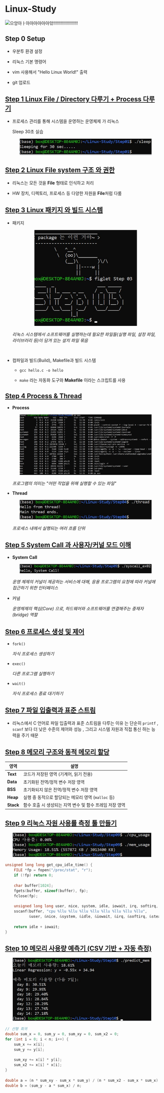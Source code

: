 # Linux-Study

![으앙아ㅏ아아아아아아앆!!!!!!!!!!!!!!!!!!!!](https://mblogthumb-phinf.pstatic.net/MjAyMzA3MjJfMjk1/MDAxNjkwMDAwMjcxNTMy.QzlvysvM4AS6aq9DXrrsIdjZb89bBoE2scnhRGwwnTEg.HWqcHMAuZaMcY5skL-w_UJ01rmUzqKeO3Pc-aQME1C4g.GIF.dydtmd4/%EB%84%B7.gif?type=w800)


## Step 0 Setup

- 우분투 환경 설정

- 리눅스 기본 명령어

- vim 사용해서 "Hello Linux World!" 출력

- git 업로드

## [Step 1 Linux File / Directory 다루기 + Process 다루기](https://github.com/BOLTB0X/Linux-Study/tree/main/Step01)


- 프로세스 관리를 통해 시스템을 운영하는 운영체제 가 리눅스

   Sleep 30초 실습

   <div style="text-align: center;">
      <img src="https://github.com/BOLTB0X/Linux-Study/blob/main/img/Step01-%EA%B2%B0%EA%B3%BC.jpg?raw=true" alt="Example Image" width="90%">
   </div>

## [Step 2 Linux File system 구조 와 권한](https://github.com/BOLTB0X/Linux-Study/tree/main/Step02)


- 리눅스는 모든 것을 **File** 형태로 인식하고 처리

- HW 장치, 디렉토리, 프로세스 등 다양한 자원을 **File**처럼 다룸

## [Step 3 Linux 패키지 와 빌드 시스템](https://github.com/BOLTB0X/Linux-Study/tree/main/Step03)

- 패키지

   <div style="text-align: center;">
      <img src="https://github.com/BOLTB0X/Linux-Study/blob/main/img/%EB%A6%AC%EB%88%85%EC%8A%A4%20%EC%8B%A4%EC%8A%B5%20step03.jpg?raw=true" alt="Example Image" width="70%">
   </div>

   *리눅스 시스템에서 소프트웨어를 실행하는데 필요한 파일들(실행 파일, 설정 파일, 라이브러리 등)이 담겨 있는 설치 파일 묶음*
   
   <br/>

- 컴파일과 빌드(Build), Makefile과 빌드 시스템
   
   - `gcc hello.c -o hello`
   
   
   - `make` 라는 자동화 도구와 **Makefile** 이라는 스크립트를 사용

## [Step 4 Process & Thread](https://github.com/BOLTB0X/Linux-Study/tree/main/Step04)

- **Process**

   <div style="text-align: center;">
      <img src="https://github.com/BOLTB0X/Linux-Study/blob/main/img/Step04-1.jpg?raw=true" alt="Example Image" width="90%">
   </div>

   *프로그램의 의미는 "어떤 작업을 위해 실행할 수 있는 파일"*

- **Thread**

   <div style="text-align: center;">
      <img src="https://github.com/BOLTB0X/Linux-Study/blob/main/img/Step04-3.jpg?raw=true" alt="Example Image" width="90%">
   </div>

   *프로세스 내에서 실행되는 여러 흐름 단위*

## [Step 5 System Call 과 사용자/커널 모드 이해](https://github.com/BOLTB0X/Linux-Study/tree/main/Step05)

- **System Call**

   <div style="text-align: center;">
      <img src="https://github.com/BOLTB0X/Linux-Study/blob/main/img/Step05-2.jpg?raw=true" alt="Example Image" width="90%">
   </div>

   *운영 체제의 커널이 제공하는 서비스에 대해, 응용 프로그램의 요청에 따라 커널에 접근하기 위한 인터페이스*

- 커널

   *운영체제의 핵심(Core) 으로, 하드웨어와 소프트웨어를 연결해주는 중재자(bridge) 역할*

## [Step 6 프로세스 생성 및 제어](https://github.com/BOLTB0X/Linux-Study/tree/main/Step06)

- `fork()`

   *자식 프로세스 생성하기*

- `exec()`
 
    *다른 프로그램 실행하기*

- `wait()`

   *자식 프로세스 종료 대기하기*

## [Step 7 파일 입출력과 표준 스트림](https://github.com/BOLTB0X/Linux-Study/tree/main/Step07)

- 리눅스에서 C 언어로 파일 입출력과 표준 스트림을 다루는 이유 는 단순히 `printf` , `scanf` 보다 더 낮은 수준의 제어와 성능 , 그리고 시스템 자원과 직접 통신 하는 능력을 주기 때문

## [Step 8 메모리 구조와 동적 메모리 할당](https://github.com/BOLTB0X/Linux-Study/tree/main/Step08)

|영역 | 설명|
|----|-----|
| **Text** | 코드가 저장된 영역 (기계어, 읽기 전용) |
| **Data** | 초기화된 전역/정적 변수 저장 영역 |
| **BSS** | 초기화되지 않은 전역/정적 변수 저장 영역 |
| **Heap** | 실행 중 동적으로 할당되는 메모리 영역 (`malloc` 등) |
| **Stack** | 함수 호출 시 생성되는 지역 변수 및 함수 프레임 저장 영역|

## [Step 9 리눅스 자원 사용률 측정 툴 만들기](https://github.com/BOLTB0X/Linux-Study/tree/main/Step09)

<div style="text-align: center;">
   <img src="https://github.com/BOLTB0X/Linux-Study/blob/main/img/Step09.jpg?raw=true" alt="Example Image" width="90%">
</div>

```c
unsigned long long get_cpu_idle_time() {
    FILE *fp = fopen("/proc/stat", "r");
    if (!fp) return 0;

    char buffer[1024];
    fgets(buffer, sizeof(buffer), fp);
    fclose(fp);

    unsigned long long user, nice, system, idle, iowait, irq, softirq, steal;
    sscanf(buffer, "cpu %llu %llu %llu %llu %llu %llu %llu %llu",
           &user, &nice, &system, &idle, &iowait, &irq, &softirq, &steal);

    return idle + iowait;
}
```

## [Step 10 메모리 사용량 예측기 (CSV 기반 + 자동 측정)](https://github.com/BOLTB0X/Linux-Study/tree/main/Step10)

<div style="text-align: center;">
   <img src="https://github.com/BOLTB0X/Linux-Study/blob/main/img/Step10.jpg?raw=true" alt="Example Image" width="90%">
</div>

```c
// 선형 회귀
double sum_x = 0, sum_y = 0, sum_xy = 0, sum_x2 = 0;
for (int i = 0; i < n; i++) {
	sum_x += x[i];
	sum_y += y[i];
		
	sum_xy += x[i] * y[i];
	sum_x2 += x[i] * x[i];
}

double a = (n * sum_xy - sum_x * sum_y) / (n * sum_x2 - sum_x * sum_x);
double b = (sum_y - a * sum_x) / n;
```
